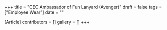 +++
title = "CEC Ambassador of Fun Lanyard (Avenger)"
draft = false
tags = ["Employee Wear"]
date = ""

[Article]
contributors = []
gallery = []
+++